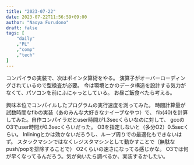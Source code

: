 ```yaml
---
title: "2023-07-22"
date: 2023-07-22T11:56:59+09:00
author: "Naoya Furudono"
draft: false
tags: [
    "daily"
    ,"PL"
    ,"comp"
    ,"tech"
]
---
```


コンパイラの実装で、次はポインタ算術をやる。
演算子がオーバーローディングされているので型検査が必要。
今は環境とかのデータ構造を設計する気力がなくて、パソコンを前にふにゃっとしている。
お昼ご飯食べたら考える。

興味本位でコンパイルしたプログラムの実行速度を測ってみた。
時間計算量が試数時間なfibの実装（あのみんな大好きなナイーブなやつ）で、
fib(40)を計算してみた。自作コンパイラだとuser時間が1.3secくらいなのに対して、
gccのO3でuser時間が0.3secくらいだった。
O3を指定しないと（多分O2）0.5secくらい。
Inliningとかは効かないだろうし、ループ周りでの最適化もできないはず。
スタックマシンではなくレジスタマシンとして動かすことで（無駄なpush/popを排除することで）
O2くらいの速さになってる感じかな。
O3では何が早くなってるんだろう。気が向いたら調べるか、実装するかしたい。

